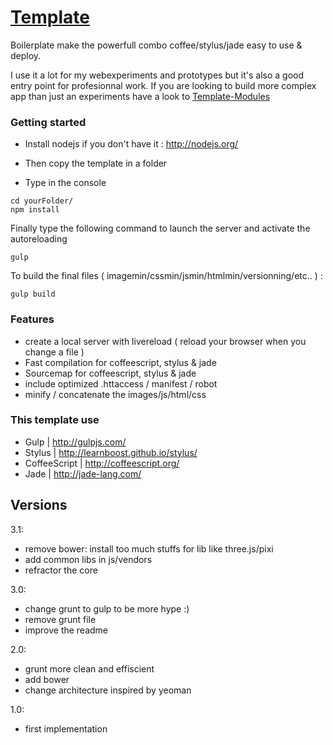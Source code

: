 # [Template](https://github.com/Makio64/Template)

Boilerplate make the powerfull combo coffee/stylus/jade easy to use & deploy.

I use it a lot for my webexperiments and prototypes but it's also a good entry point for profesionnal work. If you are looking to build more complex app than just an experiments have a look to [Template-Modules](https://github.com/Makio64/Template-Modules)

### Getting started 

- Install nodejs if you don't have it : http://nodejs.org/

- Then copy the template in a folder 
- Type in the console
```shell
cd yourFolder/
npm install
```

Finally type the following command to launch the server and activate the autoreloading
```shell
gulp
```

To build the final files ( imagemin/cssmin/jsmin/htmlmin/versionning/etc.. ) :
```shell
gulp build
```

### Features
- create a local server with livereload ( reload your browser  when you change a file )
- Fast compilation for coffeescript, stylus & jade
- Sourcemap for coffeescript, stylus & jade
- include optimized .httaccess / manifest / robot
- minify / concatenate the images/js/html/css

### This template use
- Gulp | http://gulpjs.com/
- Stylus | http://learnboost.github.io/stylus/
- CoffeeScript | http://coffeescript.org/
- Jade | http://jade-lang.com/

## Versions
3.1:
- remove bower: install too much stuffs for lib like three.js/pixi 
- add common libs in js/vendors
- refractor the core

3.0:
- change grunt to gulp to be more hype :)
- remove grunt file
- improve the readme

2.0:
- grunt more clean and effiscient
- add bower
- change architecture inspired by yeoman

1.0:
- first implementation